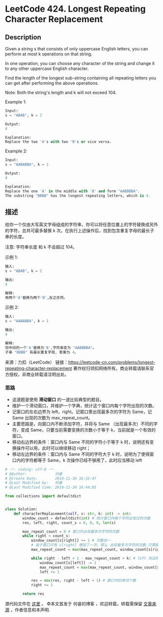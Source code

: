 # LeetCode 424. Longest Repeating Character Replacement

## Description

Given a string s that consists of only uppercase English letters, you can perform at most k operations on that string.

In one operation, you can choose any character of the string and change it to any other uppercase English character.

Find the length of the longest sub-string containing all repeating letters you can get after performing the above operations.

Note:
Both the string's length and k will not exceed 104.

Example 1:
```py
Input:
s = "ABAB", k = 2

Output:
4

Explanation:
Replace the two 'A's with two 'B's or vice versa.
```

Example 2:

```py
Input:
s = "AABABBA", k = 1

Output:
4

Explanation:
Replace the one 'A' in the middle with 'B' and form "AABBBBA".
The substring "BBBB" has the longest repeating letters, which is 4.
```
## 描述

给你一个仅由大写英文字母组成的字符串，你可以将任意位置上的字符替换成另外的字符，总共可最多替换 k 次。在执行上述操作后，找到包含重复字母的最长子串的长度。

注意:
字符串长度 和 k 不会超过 104。

示例 1:
```py
输入:
s = "ABAB", k = 2

输出:
4

解释:
用两个'A'替换为两个'B',反之亦然。
```
示例 2:

```py
输入:
s = "AABABBA", k = 1

输出:
4

解释:
将中间的一个'A'替换为'B',字符串变为 "AABBBBA"。
子串 "BBBB" 有最长重复字母, 答案为 4。
```
来源：力扣（LeetCode）
链接：https://leetcode-cn.com/problems/longest-repeating-character-replacement
著作权归领扣网络所有。商业转载请联系官方授权，非商业转载请注明出处。

### 思路

* 这道题是使用 **滑动窗口** 的一道比较典型的题目。
* 维护一个滑动窗口，并维护一个字典，统计这个窗口内每个字符出现的次数。
* 记窗口的左右边界为 left，right。记窗口里出现最多次的字符为 Same，记 Same 出现的次数为 max_repeat_count。
* 主要思路是，向窗口内不断添加字符，并将与 Same （出现最多次）不同的字符，变成 Same，只要当前需要变换的次数小于等于 k，当前就是一个有效的窗口。
* 移动右边界的条件：窗口内与 Same 不同的字符小于等于 k 时，说明还有变换操作可以用，此时可以继续移动 right；
* 移动左边界的条件：窗口内与 Same 不同的字符大于 k 时，说明为了使得窗口内的字符都等于 Same，k 次操作已经不够用了，此时应当移动 left

```py
# -*- coding: utf-8 -*-
# @Author:             何睿
# @Create Date:        2019-11-30 16:32:47
# @Last Modified by:   何睿
# @Last Modified time: 2019-11-30 16:44:05

from collections import defaultdict


class Solution:
    def characterReplacement(self, s: str, k: int) -> int:
        window_count = defaultdict(int) # 统计窗口内每个字符出现过的次数
        res, left, right, count_s = 0, 0, 0, len(s)

        max_repeat_count = 0 # 窗口内出现最多次字符的次数
        while right < count_s:
            window_count[s[right]] += 1 # 次数加一
            # 由于窗口只有 s[right] 增加了一次，那么 出现最多次字符的次数 只需要和这个字符的字符比较就可以了
            max_repeat_count = max(max_repeat_count, window_count[s[right]]) # 更新出现最多次字符的次数

            while right - left + 1 - max_repeat_count > k: # left 向边移动
                window_count[s[left]] -= 1 
                max_repeat_count = max(max_repeat_count, window_count[s[left]])
                left += 1

            res = max(res, right - left + 1) # 窗口内的单词个数
            right += 1

        return res

```
源代码文件在 [这里](https://github.com/ruicore/Algorithm/blob/master/LeetCode/2019-11-30-424-Longest-Repeating-Character-Replacement.py) 。
©本文首发于 何睿的博客 ，欢迎转载，转载需保留 [文章来源](https://ruicore.cn/leetcode-424-longest-repeating-character-replacement/) ，作者信息和本声明.
